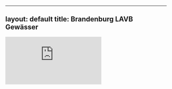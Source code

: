 
---
layout: default
title: Brandenburg LAVB Gewässer
---

<div class="iframe-container">
    <iframe 
		src="https://sherzod-hakimov-brandenburg-angeln-gewaesser.hf.space" 
		frameborder="0">
	</iframe>
</div>